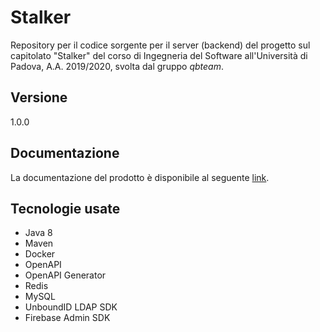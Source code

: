 # Stalker
Repository per il codice sorgente per il server (backend) del progetto sul capitolato "Stalker" del corso di Ingegneria del Software all'Università di Padova, A.A. 2019/2020, svolta dal gruppo *qbteam*.

## Versione
1.0.0

## Documentazione
La documentazione del prodotto è disponibile al seguente [link](https://stalker-manuale-manutentore.readthedocs.io/backend/introduzione/).

## Tecnologie usate

- Java 8
- Maven
- Docker
- OpenAPI
- OpenAPI Generator
- Redis
- MySQL
- UnboundID LDAP SDK
- Firebase Admin SDK